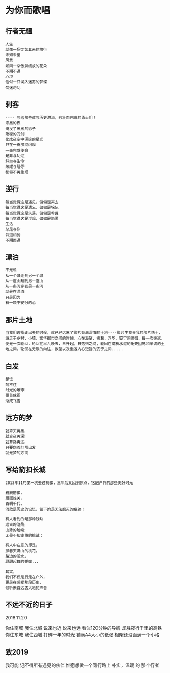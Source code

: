# 为你而歌唱


## 行者无疆 
```
人生
就像一场突如其来的旅行
未知未至
风景
如同一朵傲骨绽放的花朵
不期不遇
心境
恰似一只误入迷雾的梦蝶
勿迷勿乱
```

## 刺客
```
---- 写给那些改写历史洪流，悲壮而伟岸的勇士们！
漆黑的夜
淹没了黑黑的影子
隐秘的刀剑
化成夜空中深邃的星光
只在一霎那间闪现
一击完成使命
是非与功过
鲜血与生命
荣耀与耻辱
都将不再重现
```

## 逆行
```
每当觉得这是遇见，偏偏是离去
每当觉得这是遗忘，偏偏是铭记
每当觉得这是失落，偏偏是希冀
每当觉得这是浮现，偏偏是隐匿
生活
总是与你
背道相驰
不期而遇
```

## 漂泊
```
不是说
从一个城走到另一个城
从一座山翻到另一座山
从一条河穿到另一条河
就是在漂泊
只是因为
有一颗不安分的心
```

## 那片土地

```
当我们选择走出去的时候，就已经远离了那片充满深情的土地----那片生我养我的那片热土，游走于乡村，小镇，繁华都市之间的时候，心在渴望，希冀，浮华，安宁间徘徊，每一次往返，便是一次轮回，轮回在早九晚五，日升起，日落归之间，轮回在钢筋水泥的龟壳囚笼和亲切的土地之间，轮回在无限的向往，欲望以及重返内心短暂的安宁之间.....
```

## 白发

```
是谁
耐不住
时光的雕琢
覆首成霜
渐成飞雪
```

## 远方的梦

```
就算天再黑
就算夜再深
就算路再远 
只要向着灯塔出发
就是梦的方向
```

## 写给箭扣长城

```
2013年11月第一次去过箭扣，三年后又回到原点，铭记户外的那些美好时光

巍巍箭扣，
踞踞雄关，
百朝千代，
消散是历史的记忆，留下的是无法磨灭的痕迹！

有人看到的是那种残缺
远古的沧桑
山势的险峻
无畏不知疲倦的挑战；

有人中在意的却是，
那春天满山的桃花，
路边的溪水，
翩翩起舞的蝴蝶...

其实，
我们不仅是行走在户外，
更是在感受那段历史，
倾听来自远古大地的声音
```

## 不远不近的日子  

2018.11.20

你住南城
我住北城
说来也近
说来也远
看似120分钟的导航
却胜夜行千里的高铁
你住东城
我住西城
打碎一年的时光
铺满A4大小的纸张
相聚还没画满一个小格

## 致2019

我可能
记不得所有遇见的伙伴
惟愿想做一个同行路上
朴实，温暖
的
那个行者
 

